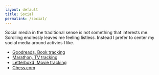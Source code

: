 ```yaml
---
layout: default
title: Social
permalink: /social/
---
```


Social media in the traditional sense is not something that interests me. Scrolling endlessly leaves me feeling listless. Instead I prefer to center my social media around activies I like.

* [Goodreads, Book tracking](https://www.goodreads.com/user/show/103225612-timothy-holmes)
* [Marathon, TV tracking](https://marathontv.app/profile/vMH3BJdBiNSaqkontO2Sb2Xunyd2)
* [Letterboxd, Movie tracking](https://boxd.it/18njB)
* [Chess.com](https://www.chess.com/member/mottledmoth)
